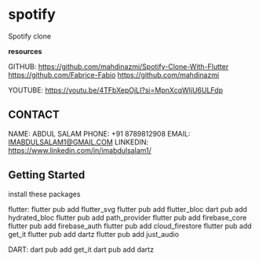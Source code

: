 # spotify

Spotify clone

**resources**

GITHUB:
https://github.com/mahdinazmi/Spotify-Clone-With-Flutter
https://github.com/Fabrice-Fabio
https://github.com/mahdinazmi

YOUTUBE: https://youtu.be/4TFbXepOjLI?si=MpnXcqWIjU6ULFdp

## CONTACT
NAME: ABDUL SALAM
PHONE: +91 8789812908
EMAIL: IMABDULSALAM1@GMAIL.COM
LINKEDIN: https://www.linkedin.com/in/imabdulsalam1/

## Getting Started

install these packages

flutter:
flutter pub add flutter_svg
flutter pub add flutter_bloc
dart pub add hydrated_bloc
flutter pub add path_provider
flutter pub add firebase_core
flutter pub add firebase_auth
flutter pub add cloud_firestore
flutter pub add get_it
flutter pub add dartz
flutter pub add just_audio

DART:
dart pub add get_it
dart pub add dartz